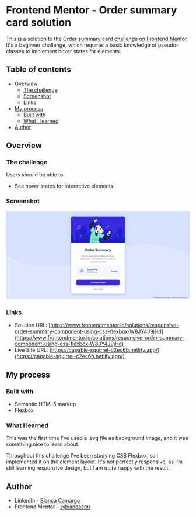 # Frontend Mentor - Order summary card solution

This is a solution to the [Order summary card challenge on Frontend Mentor](https://www.frontendmentor.io/challenges/order-summary-component-QlPmajDUj). It's a beginner challenge, which requires a basic knowledge of pseudo-classes to implement hover states for elements. 

## Table of contents

- [Overview](#overview)
  - [The challenge](#the-challenge)
  - [Screenshot](#screenshot)
  - [Links](#links)
- [My process](#my-process)
  - [Built with](#built-with)
  - [What I learned](#what-i-learned)
- [Author](#author)

## Overview

### The challenge

Users should be able to:

- See hover states for interactive elements

### Screenshot

![](/screenshots/desktop.png)

### Links

- Solution URL: [https://www.frontendmentor.io/solutions/responsive-order-summary-component-using-css-flexbox-W8JY4J9jHd](https://www.frontendmentor.io/solutions/responsive-order-summary-component-using-css-flexbox-W8JY4J9jHd)
- Live Site URL: [https://capable-squirrel-c2ec6b.netlify.app/](https://capable-squirrel-c2ec6b.netlify.app/)

## My process

### Built with

- Semantic HTML5 markup
- Flexbox

### What I learned

This was the first time I've used a .svg file as background image, and it was something nice to learn about. 

Throughout this challenge I've been studying CSS Flexbox, so I implemented it on the element layout. It's not perfectly responsive, as I'm still learning responsive design, but I am quite happy with the result.

## Author

- LinkedIn - [Bianca Camargo](https://www.linkedin.com/in/bianca-oliveira-de-camargo-72b885255/)
- Frontend Mentor - [@biancacmr](https://www.frontendmentor.io/profile/biancacmr)
